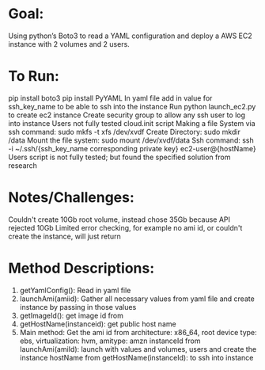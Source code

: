 # Goal: 
Using python’s Boto3 to read a YAML configuration and deploy a AWS EC2 instance with 2 volumes and 2 users.

# To Run: 
pip install boto3
pip install PyYAML
In yaml file add in value for ssh_key_name to be able to ssh into the instance
Run python launch_ec2.py to create ec2 instance
Create security group to allow any ssh user to log into instance
Users not fully tested cloud.init script
Making a file System via ssh command: sudo mkfs -t xfs /dev/xvdf
Create Directory: sudo mkdir /data
Mount the file system: sudo mount /dev/xvdf/data
Ssh command: ssh -i ~/.ssh/{ssh_key_name corresponding private key} ec2-user@{hostName}
Users script is not fully tested; but found the specified solution from research

# Notes/Challenges:
Couldn't create 10Gb root volume, instead chose 35Gb because API rejected 10Gb
Limited error checking, for example no ami id, or couldn't create the instance, will just return

# Method Descriptions:
1. getYamlConfig(): Read in yaml file
2. launchAmi(amiid): Gather all necessary values from yaml file and create instance by passing in those values
3. getImageId(): get image id from 
4. getHostName(instanceid): get public host name
5. Main method:
    Get the ami id from architecture: x86_64, root device type: ebs, virtualization: hvm, amitype: amzn
    instanceId from launchAmi(amiId): launch with values and volumes, users and create the instance
    hostName from getHostName(instanceId): to ssh into instance


